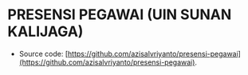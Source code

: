 # PRESENSI PEGAWAI (UIN SUNAN KALIJAGA)

- Source code: [https://github.com/azisalvriyanto/presensi-pegawai](https://github.com/azisalvriyanto/presensi-pegawai).
